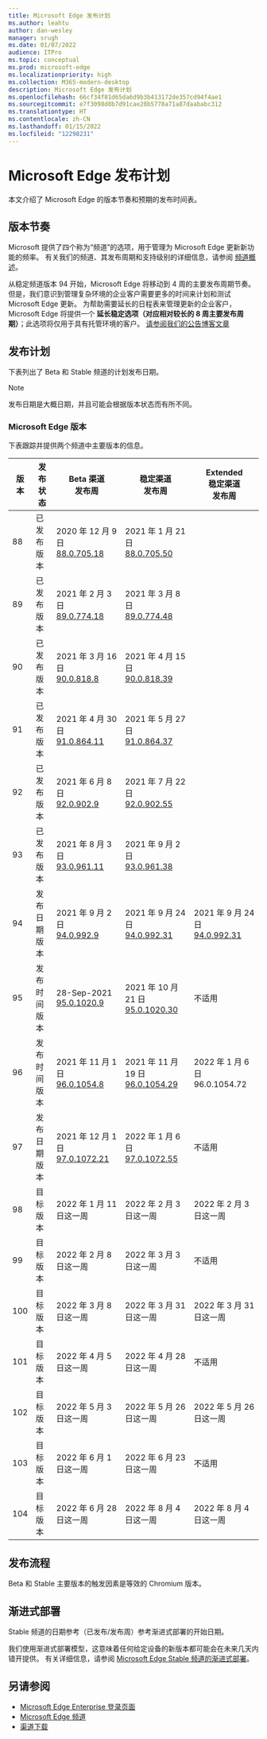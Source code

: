 ```yaml
---
title: Microsoft Edge 发布计划
ms.author: leahtu
author: dan-wesley
manager: srugh
ms.date: 01/07/2022
audience: ITPro
ms.topic: conceptual
ms.prod: microsoft-edge
ms.localizationpriority: high
ms.collection: M365-modern-desktop
description: Microsoft Edge 发布计划
ms.openlocfilehash: 66cf34f81d65da6d9b3b413172de357cd94f4ae1
ms.sourcegitcommit: e7f3098d8b7d91cae20b5778a71a87daababc312
ms.translationtype: HT
ms.contentlocale: zh-CN
ms.lasthandoff: 01/15/2022
ms.locfileid: "12298231"
---
```

# <a name="microsoft-edge-release-schedule"></a>Microsoft Edge 发布计划

本文介绍了 Microsoft Edge 的版本节奏和预期的发布时间表。

## <a name="release-cadence"></a>版本节奏

Microsoft 提供了四个称为“频道”的选项，用于管理为 Microsoft Edge 更新新功能的频率。 有关我们的频道、其发布周期和支持级别的详细信息，请参阅 [频道概述](./microsoft-edge-channels.md#channel-overview)。

从稳定频道版本 94 开始，Microsoft Edge 将移动到 4 周的主要发布周期节奏。 但是，我们意识到管理复杂环境的企业客户需要更多的时间来计划和测试 Microsoft Edge 更新。 为帮助需要延长的日程表来管理更新的企业客户，Microsoft Edge 将提供一个 **延长稳定选项（对应相对较长的 8 周主要发布周期）**；此选项将仅用于具有托管环境的客户。 [请参阅我们的公告博客文章](https://blogs.windows.com/msedgedev/2021/07/15/opt-in-extended-stable-release-cycle/)

## <a name="release-schedule"></a>发布计划

下表列出了 Beta 和 Stable 频道的计划发布日期。

> [!NOTE]
> 发布日期是大概日期，并且可能会根据版本状态而有所不同。

### <a name="microsoft-edge-releases"></a>Microsoft Edge 版本

下表跟踪并提供两个频道中主要版本的信息。

| 版本 | 发布状态 | Beta 渠道<br>发布周 | 稳定渠道<br>发布周 | Extended<br> 稳定渠道<br>发布周 |
|---------|-----|------|--------|--------|
| 88 | 已发布<br>版本 | 2020 年 12 月 9 日<br>[88.0.705.18](/deployedge/microsoft-edge-relnote-archive-beta-channel#version-88070518-december-9) | 2021 年 1 月 21 日<br>[88.0.705.50](/deployedge/microsoft-edge-relnote-archive-stable-channel#version-88070550-january-21)|  |
| 89 | 已发布<br>版本 | 2021 年 2 月 3 日<br>[89.0.774.18](/deployedge/microsoft-edge-relnote-archive-beta-channel#version-89077418-february-3) | 2021 年 3 月 8 日<br>[89.0.774.48](/deployedge/microsoft-edge-relnote-archive-stable-channel#version-89077448-march-8) |  |
| 90 | 已发布<br>版本 | 2021 年 3 月 16 日<br>[90.0.818.8](/deployedge/microsoft-edge-relnote-archive-beta-channel#version-9008188-march-16)  | 2021 年 4 月 15 日<BR>[90.0.818.39](/deployedge/microsoft-edge-relnote-archive-stable-channel#version-90081839-april-15) |  |
| 91 | 已发布<br>版本 | 2021 年 4 月 30 日<br>[91.0.864.11](/deployedge/microsoft-edge-relnote-archive-beta-channel#version-91086411-april-30) | 2021 年 5 月 27 日<BR>[91.0.864.37](/deployedge/microsoft-edge-relnote-archive-stable-channel#version-91086437-may-27) |  |
| 92 | 已发布<br>版本 | 2021 年 6 月 8 日<br>[92.0.902.9](/deployedge/microsoft-edge-relnote-archive-beta-channel#version-9209029-june-08) | 2021 年 7 月 22 日<BR>[92.0.902.55](/deployedge/microsoft-edge-relnote-archive-stable-channel#version-92090255-july-22) |  |
| 93 | 已发布<br>版本 | 2021 年 8 月 3 日<br>[93.0.961.11](/deployedge/microsoft-edge-relnote-beta-channel#version-93096111-August-03) | 2021 年 9 月 2 日<BR>[93.0.961.38](/deployedge/microsoft-edge-relnote-archive-stable-channel#version-93096138-September-02) |  |
| 94 | 发布日期<br>版本 | 2021 年 9 月 2 日<br>[94.0.992.9](/deployedge/microsoft-edge-relnote-archive-beta-channel#version-9409929-September-02) | 2021 年 9 月 24 日<BR>[94.0.992.31](/deployedge/microsoft-edge-relnote-archive-stable-channel#version-94099231-September-24) | 2021 年 9 月 24 日<BR>[94.0.992.31](/deployedge/microsoft-edge-relnote-stable-channel#version-94099231-September-24) |
| 95 | 发布时间<br>版本 | 28-Sep-2021<br>[95.0.1020.9](/deployedge/microsoft-edge-relnote-archive-beta-channel#version-95010209-September-28) | 2021 年 10 月 21 日<br>[95.0.1020.30](/deployedge/microsoft-edge-relnote-stable-channel#version-950102030-october-21) | 不适用 |
| 96 | 发布时间<br>版本  | 2021 年 11 月 1 日<br>[96.0.1054.8](/DeployEdge/microsoft-edge-relnote-beta-channel?branch=pr-en-us-1163#version-96010548-november-1) | 2021 年 11 月 19 日<br>[96.0.1054.29](/deployedge/microsoft-edge-relnote-stable-channel#version-960105429-november-19) | 2022 年 1 月 6 日<br>96.0.1054.72 |
| 97 | 发布日期<br>版本 | 2021 年 12 月 1 日<br>[97.0.1072.21](/DeployEdge/microsoft-edge-relnote-beta-channel?branch=pr-en-us-1245#version-970107221-december-1) | 2022 年 1 月 6 日<br>[97.0.1072.55](/deployedge/microsoft-edge-relnote-stable-channel#version-970107255-january-6)| 不适用  |
| 98 | 目标版本 | 2022 年 1 月 11 日这一周 | 2022 年 2 月 3 日这一周 | 2022 年 2 月 3 日这一周 |
| 99 | 目标版本 | 2022 年 2 月 8 日这一周 | 2022 年 3 月 3 日这一周 | 不适用  |
| 100 | 目标版本 | 2022 年 3 月 8 日这一周 | 2022 年 3 月 31 日这一周 | 2022 年 3 月 31 日这一周 |
| 101 | 目标版本 | 2022 年 4 月 5 日这一周 | 2022 年 4 月 28 日这一周 | 不适用 |
| 102 | 目标版本 | 2022 年 5 月 3 日这一周 | 2022 年 5 月 26 日这一周 | 2022 年 5 月 26 日这一周 |
| 103 | 目标版本 | 2022 年 6 月 1 日这一周 | 2022 年 6 月 23 日这一周 | 不适用 |
| 104 | 目标版本 | 2022 年 6 月 28 日这一周 | 2022 年 8 月 4 日这一周 | 2022 年 8 月 4 日这一周 |


## <a name="release-process"></a>发布流程

Beta 和 Stable 主要版本的触发因素是等效的 Chromium 版本。

## <a name="progressive-rollouts"></a>渐进式部署

Stable 频道的日期参考（已发布/发布周）参考渐进式部署的开始日期。

我们使用渐进式部署模型，这意味着任何给定设备的新版本都可能会在未来几天内错开提供。 有关详细信息，请参阅 [Microsoft Edge Stable 频道的渐进式部署](/deployedge/microsoft-edge-update-progressive-rollout)。

## <a name="see-also"></a>另请参阅

- [Microsoft Edge Enterprise 登录页面](https://aka.ms/EdgeEnterprise)
- [Microsoft Edge 频道](/deployedge/microsoft-edge-channels)
- [渠道下载](https://www.microsoft.com/edge/business/download)
